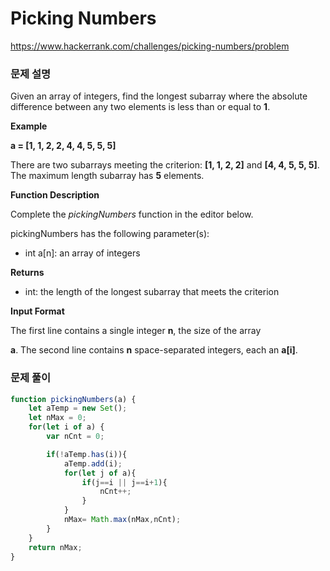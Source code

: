 # Picking Numbers

https://www.hackerrank.com/challenges/picking-numbers/problem

### 문제 설명

Given an array of integers, find the longest subarray where the absolute difference between any two elements is less than or equal to **1**.

**Example**

**a = [1, 1, 2, 2, 4, 4, 5, 5, 5]**

There are two subarrays meeting the criterion: **[1, 1, 2, 2]** and **[4, 4, 5, 5, 5]**. The maximum length subarray has **5** elements.

**Function Description**

Complete the *pickingNumbers* function in the editor below.

pickingNumbers has the following parameter(s):

- int a[n]: an array of integers

**Returns**

- int: the length of the longest subarray that meets the criterion

**Input Format**

The first line contains a single integer **n**, the size of the array

**a**. The second line contains **n** space-separated integers, each an **a[i]**.
### 문제 풀이

```jsx
function pickingNumbers(a) {
	let aTemp = new Set();
	let nMax = 0;
	for(let i of a) {
		var nCnt = 0;

		if(!aTemp.has(i)){
			aTemp.add(i);
			for(let j of a){
				if(j==i || j==i+1){
					nCnt++;
				}
			}
			nMax= Math.max(nMax,nCnt);
		}
	}
	return nMax;
}
```
